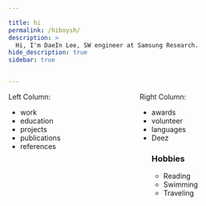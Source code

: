 ```yaml
---

title: hi
permalink: /hiboysh/
description: >
  Hi, I'm DaeIn Lee, SW engineer at Samsung Research.
hide_description: true
sidebar: true


---
```


<style>
    @media (max-width: 600px) {
        /* Apply styles for screens smaller than 600px (e.g., phones) */
        .flex-container {
            flex-direction: column; /* Stack columns vertically */
        }
    }
</style>

<div class="flex-container" style="display: flex;">
    <div style="flex: 1; padding-right: 10px;">
        Left Column:
        <ul>
            <li>work</li>
            <li>education</li>
            <li>projects</li>
            <li>publications</li>
            <li>references</li>
        </ul>
    </div>
    <div style="flex: 1; padding-left: 10px;">
        Right Column:
        <ul>
            <li>awards</li>
            <li>volunteer</li>
            <li>languages</li>
            <li>Deez</li>
            <h3>Hobbies</h3>
            <ul>
            <li>Reading</li>
            <li>Swimming</li>
            <li>Traveling</li>
            </ul>
        </ul>
    </div>
</div>
